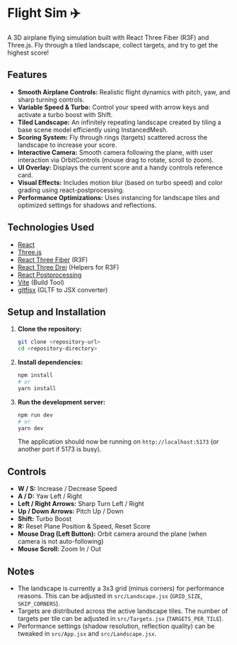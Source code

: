 # Flight Sim ✈️

A 3D airplane flying simulation built with React Three Fiber (R3F) and Three.js. Fly through a tiled landscape, collect targets, and try to get the highest score!

## Features

*   **Smooth Airplane Controls:** Realistic flight dynamics with pitch, yaw, and sharp turning controls.
*   **Variable Speed & Turbo:** Control your speed with arrow keys and activate a turbo boost with Shift.
*   **Tiled Landscape:** An infinitely repeating landscape created by tiling a base scene model efficiently using InstancedMesh.
*   **Scoring System:** Fly through rings (targets) scattered across the landscape to increase your score.
*   **Interactive Camera:** Smooth camera following the plane, with user interaction via OrbitControls (mouse drag to rotate, scroll to zoom).
*   **UI Overlay:** Displays the current score and a handy controls reference card.
*   **Visual Effects:** Includes motion blur (based on turbo speed) and color grading using react-postprocessing.
*   **Performance Optimizations:** Uses instancing for landscape tiles and optimized settings for shadows and reflections.

## Technologies Used

*   [React](https://reactjs.org/)
*   [Three.js](https://threejs.org/)
*   [React Three Fiber](https://docs.pmnd.rs/react-three-fiber/) (R3F)
*   [React Three Drei](https://github.com/pmndrs/drei) (Helpers for R3F)
*   [React Postprocessing](https://github.com/pmndrs/react-postprocessing)
*   [Vite](https://vitejs.dev/) (Build Tool)
*   [gltfjsx](https://github.com/pmndrs/gltfjsx) (GLTF to JSX converter)

## Setup and Installation

1.  **Clone the repository:**
    ```bash
    git clone <repository-url>
    cd <repository-directory>
    ```
2.  **Install dependencies:**
    ```bash
    npm install
    # or
    yarn install
    ```
3.  **Run the development server:**
    ```bash
    npm run dev
    # or
    yarn dev
    ```
    The application should now be running on `http://localhost:5173` (or another port if 5173 is busy).

## Controls

*   **W / S:** Increase / Decrease Speed
*   **A / D:** Yaw Left / Right
*   **Left / Right Arrows:** Sharp Turn Left / Right
*   **Up / Down Arrows:** Pitch Up / Down
*   **Shift:** Turbo Boost
*   **R:** Reset Plane Position & Speed, Reset Score
*   **Mouse Drag (Left Button):** Orbit camera around the plane (when camera is not auto-following)
*   **Mouse Scroll:** Zoom In / Out

## Notes

*   The landscape is currently a 3x3 grid (minus corners) for performance reasons. This can be adjusted in `src/Landscape.jsx` (`GRID_SIZE`, `SKIP_CORNERS`).
*   Targets are distributed across the active landscape tiles. The number of targets per tile can be adjusted in `src/Targets.jsx` (`TARGETS_PER_TILE`).
*   Performance settings (shadow resolution, reflection quality) can be tweaked in `src/App.jsx` and `src/Landscape.jsx`. 
